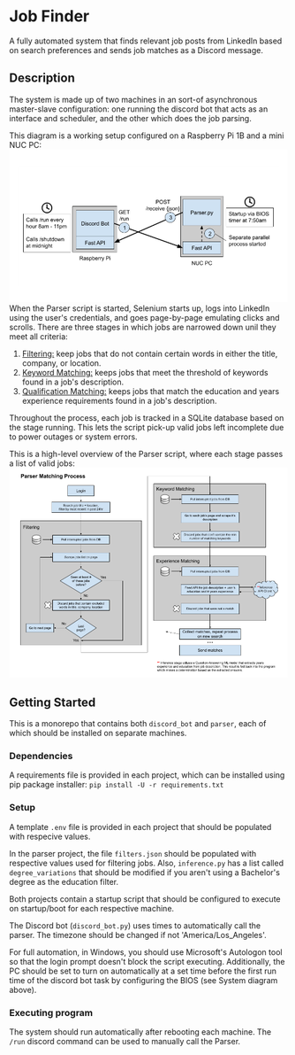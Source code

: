 # Job Finder

A fully automated system that finds relevant job posts from LinkedIn based on search preferences and sends job matches as a Discord message.

## Description

The system is made up of two machines in an sort-of asynchronous master-slave configuration: one running the discord bot that acts as an interface and scheduler, and the other which does the job parsing.

This diagram is a working setup configured on a Raspberry Pi 1B and a mini NUC PC:
![System diagram](/assets/Diagram%201.png)
When the Parser script is started, Selenium starts up, logs into LinkedIn using the user's credentials, and goes page-by-page emulating clicks and scrolls. There are three stages in which jobs are narrowed down unil they meet all criteria:

1. <u>Filtering:</u> keep jobs that do not contain certain words in either the title, company, or location.
2. <u>Keyword Matching:</u> keeps jobs that meet the threshold of keywords found in a job's description.
3. <u>Qualification Matching:</u> keeps jobs that match the education and years experience requirements found in a job's description.

Throughout the process, each job is tracked in a SQLite database based on the stage running. This lets the script pick-up valid jobs left incomplete due to power outages or system errors.

This is a high-level overview of the Parser script, where each stage passes a list of valid jobs:
![Parser overview](/assets/Diagram%202.png)

## Getting Started

This is a monorepo that contains both `discord_bot` and `parser`, each of which should be installed on separate machines.

### Dependencies

A requirements file is provided in each project, which can be installed using pip package installer:
`pip install -U -r requirements.txt`

### Setup

A template `.env` file is provided in each project that should be populated with respecive values.

In the parser project, the file `filters.json` should be populated with respective values used for filtering jobs. Also, `inference.py` has a list called `degree_variations` that should be modified if you aren't using a Bachelor's degree as the education filter.

Both projects contain a startup script that should be configured to execute on startup/boot for each respective machine.

The Discord bot (`discord_bot.py`) uses times to automatically call the parser. The timezone should be changed if not 'America/Los_Angeles'.

For full automation, in Windows, you should use Microsoft's Autologon tool so that the login prompt doesn't block the script executing. Additionally, the PC should be set to turn on automatically at a set time before the first run time of the discord bot task by configuring the BIOS (see System diagram above).

### Executing program

The system should run automatically after rebooting each machine. The `/run` discord command can be used to manually call the Parser.
